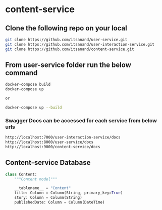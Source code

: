 # content-service

## Clone the following repo on your local
```bash
git clone https://github.com/itsanand/user-service.git
git clone https://github.com/itsanand/user-interaction-service.git
git clone https://github.com/itsanand/content-service.git
```

## From user-service folder run the below command 
```bash
docker-compose build
docker-compose up

or

docker-compose up --build
```

### Swagger Docs can be accessed for each service from below urls
```bash
http://localhost:7000/user-interaction-service/docs
http://localhost:8000/user-service/docs
http://localhost:9000/content-service/docs
```

## Content-service Database

```py
class Content:
    """Content model"""

    __tablename__ = "Content"
    title: Column = Column(String, primary_key=True)
    story: Column = Column(String)
    publishedDate: Column = Column(DateTime)
```
